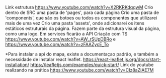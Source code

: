 Link estrutura https://www.youtube.com/watch?v=X2RKRKdqqwM
Crio dentro de SRC uma pasta de 'pages', para cada página
Crio uma pasta de 'components', que são os botoes ou todos os componentes que utilizarei mais de uma vez
Crio uma pasta 'assets', onde adicionarei os itens estáticos estruturais da página. Fazem parte da estrutura visual da página, como uma logo. 
Em services ficarão a API
Criação com TS https://www.youtube.com/watch?v=AW_rSUpDBRo  e  https://www.youtube.com/watch?v=zFAAZycE_To


*Para instalar a api do mapa, existe a documentaçao padrão, e também a necessidade de instalar react leaflet. 
https://react-leaflet.js.org/docs/start-installation/
https://leafletjs.com/examples/quick-start/
Link do youtube realizando na prática https://www.youtube.com/watch?v=CIz8aZiAE7M